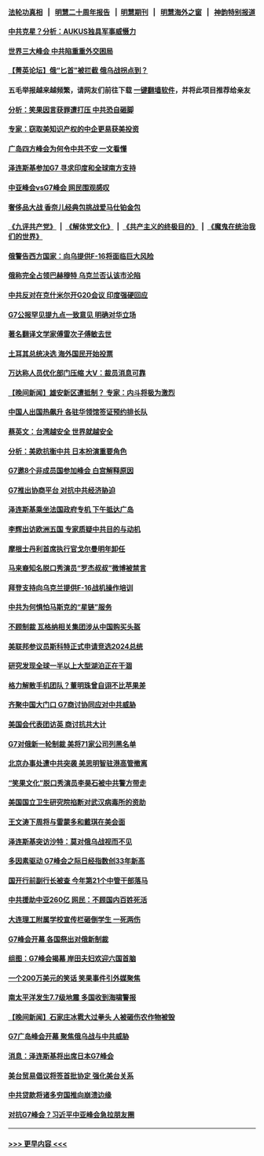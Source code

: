 #### [法轮功真相](https://github.com/gfw-breaker/truth/blob/master/README.md?t=0) &nbsp;&nbsp;|&nbsp;&nbsp; [明慧二十周年报告](https://github.com/gfw-breaker/mh-reports/blob/master/README.md?t=0) &nbsp;&nbsp;|&nbsp;&nbsp;[明慧期刊](https://github.com/gfw-breaker/mh-qikan) &nbsp;&nbsp;|&nbsp;&nbsp; [明慧海外之窗](https://github.com/gfw-breaker/mh-news/blob/master/README.md?t=0) &nbsp;&nbsp;|&nbsp;&nbsp; [神韵特别报道](https://github.com/gfw-breaker/mh-news/blob/master/shenyun.md?t=0)
#### [中共克星？分析：AUKUS独具军事威慑力](../pages/nsc418/n13998385.md?t=05211843) 
#### [世界三大峰会 中共陷重重外交困局](../pages/nsc418/n14001053.md?t=05211843) 
#### [【菁英论坛】俄“匕首”被拦截 俄乌战拐点到？](../pages/nsc418/n14001028.md?t=05211843) 
#### 五毛举报越来越频繁，请网友们前往下载 [一键翻墙软件](https://github.com/gfw-breaker/ssr-accounts)，并将此项目推荐给亲友
#### [分析：笑果因言获罪遭打压 中共恐自砸脚](../pages/nsc418/n14001042.md?t=05211843) 
#### [专家：窃取美知识产权的中企更易获美投资](../pages/nsc418/n14001024.md?t=05211843) 
#### [广岛四方峰会为何令中共不安 一文看懂](../pages/nsc418/n14000959.md?t=05211843) 
#### [泽连斯基参加G7 寻求印度和全球南方支持](../pages/nsc418/n14001006.md?t=05211843) 
#### [中亚峰会vsG7峰会 网民围观感叹](../pages/nsc418/n14000885.md?t=05211843) 
#### [奢侈品大战 香奈儿经典包挑战爱马仕铂金包](../pages/nsc418/n14000561.md?t=05211843) 
#### [《九评共产党》](https://github.com/begood0513/9ping.md/blob/master/README.md) &nbsp;|&nbsp; [《解体党文化》](../../../../jtdwh.md/blob/master/README.md)  &nbsp;|&nbsp; [《共产主义的终极目的》](../../../../gczydzjmd.md/blob/master/README.md) &nbsp;|&nbsp; [《魔鬼在统治我们的世界》](../../../../mgztzwmdsj.md/blob/master/README.md) 
#### [俄警告西方国家：向乌提供F-16将面临巨大风险](../pages/nsc418/n14001021.md?t=05211843) 
#### [俄称完全占领巴赫穆特 乌克兰否认该市沦陷](../pages/nsc418/n14001003.md?t=05211843) 
#### [中共反对在克什米尔开G20会议 印度强硬回应](../pages/nsc418/n14000914.md?t=05211843) 
#### [G7公报罕见提九点一致意见 明确对华立场](../pages/nsc418/n14000957.md?t=05211843) 
#### [著名翻译文学家傅雷次子傅敏去世](../pages/nsc418/n14000831.md?t=05211843) 
#### [土耳其总统决选 海外国民开始投票](../pages/nsc418/n14000890.md?t=05211843) 
#### [万达称人员优化部门压缩 大V：裁员消息可靠](../pages/nsc418/n14000857.md?t=05211843) 
#### [【晚间新闻】雄安新区遭抵制？ 专家：内斗将极为激烈](../pages/nsc418/n14000812.md?t=05211843) 
#### [中国人出国热飙升 各驻华领馆签证预约排长队](../pages/nsc418/n14000801.md?t=05211843) 
#### [蔡英文：台湾越安全 世界就越安全](../pages/nsc418/n14000784.md?t=05211843) 
#### [分析：美欧抗衡中共 日本扮演重要角色](../pages/nsc418/n14000437.md?t=05211843) 
#### [G7邀8个非成员国参加峰会 白宫解释原因](../pages/nsc418/n14000696.md?t=05211843) 
#### [G7推出协商平台 对抗中共经济胁迫](../pages/nsc418/n14000669.md?t=05211843) 
#### [泽连斯基乘坐法国政府专机 下午抵达广岛](../pages/nsc418/n14000648.md?t=05211843) 
#### [李辉出访欧洲五国 专家质疑中共目的与动机](../pages/nsc418/n14000573.md?t=05211843) 
#### [摩根士丹利首席执行官戈尔曼明年卸任](../pages/nsc418/n14000537.md?t=05211843) 
#### [马来裔知名脱口秀演员“罗杰叔叔”微博被禁言](../pages/nsc418/n14000547.md?t=05211843) 
#### [拜登支持向乌克兰提供F-16战机操作培训](../pages/nsc418/n14000564.md?t=05211843) 
#### [中共为何惧怕马斯克的“星链”服务](../pages/nsc418/n14000539.md?t=05211843) 
#### [不顾制裁 瓦格纳相关集团涉从中国购买头盔](../pages/nsc418/n14000464.md?t=05211843) 
#### [美联邦参议员斯科特正式申请竞选2024总统](../pages/nsc418/n14000460.md?t=05211843) 
#### [研究发现全球一半以上大型湖泊正在干涸](../pages/nsc418/n14000505.md?t=05211843) 
#### [格力解散手机团队？董明珠曾自诩不比苹果差](../pages/nsc418/n14000342.md?t=05211843) 
#### [齐聚中国大门口 G7商讨协同应对中共威胁](../pages/nsc418/n14000467.md?t=05211843) 
#### [美国会代表团访英 商讨抗共大计](../pages/nsc418/n14000478.md?t=05211843) 
#### [G7对俄新一轮制裁 美将71家公司列黑名单](../pages/nsc418/n14000431.md?t=05211843) 
#### [北京办事处遭中共突袭 美思明智驻港高管撤离](../pages/nsc418/n14000408.md?t=05211843) 
#### [“笑果文化”脱口秀演员李昊石被中共警方带走](../pages/nsc418/n14000343.md?t=05211843) 
#### [美国国立卫生研究院掐断对武汉病毒所的资助](../pages/nsc418/n14000333.md?t=05211843) 
#### [王文涛下周将与雷蒙多和戴琪在美会面](../pages/nsc418/n14000433.md?t=05211843) 
#### [泽连斯基突访沙特：莫对俄乌战视而不见](../pages/nsc418/n14000354.md?t=05211843) 
#### [多因素驱动 G7峰会之际日经指数创33年新高](../pages/nsc418/n14000315.md?t=05211843) 
#### [国开行前副行长被查 今年第21个中管干部落马](../pages/nsc418/n14000273.md?t=05211843) 
#### [中共援助中亚260亿 网民：不顾国内百姓死活](../pages/nsc418/n14000310.md?t=05211843) 
#### [大连理工附属学校宣传栏砸倒学生 一死两伤](../pages/nsc418/n14000284.md?t=05211843) 
#### [G7峰会开幕 各国祭出对俄新制裁](../pages/nsc418/n14000321.md?t=05211843) 
#### [组图：G7峰会揭幕 岸田夫妇欢迎六国首脑](../pages/nsc418/n14000217.md?t=05211843) 
#### [一个200万美元的笑话 笑果事件引外媒聚焦](../pages/nsc418/n14000272.md?t=05211843) 
#### [南太平洋发生7.7级地震 多国收到海啸警报](../pages/nsc418/n14000235.md?t=05211843) 
#### [【晚间新闻】石家庄冰雹大过拳头 人被砸伤农作物被毁](../pages/nsc418/n14000247.md?t=05211843) 
#### [G7广岛峰会开幕 聚焦俄乌战与中共威胁](../pages/nsc418/n14000135.md?t=05211843) 
#### [消息：泽连斯基将出席日本G7峰会](../pages/nsc418/n14000080.md?t=05211843) 
#### [美台贸易倡议将签首批协定 强化美台关系](../pages/nsc418/n14000054.md?t=05211843) 
#### [中共贷款将诸多穷国推向崩溃边缘](../pages/nsc418/n13999828.md?t=05211843) 
#### [对抗G7峰会？习近平中亚峰会急拉朋友圈](../pages/nsc418/n13998969.md?t=05211843) 

----
#### [ >>> 更早内容 <<< ](../indexes/nsc418-earlier.md)
